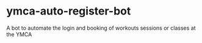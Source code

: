# ymca-auto-register-bot
A bot to automate the login and booking of workouts sessions or classes at the YMCA
